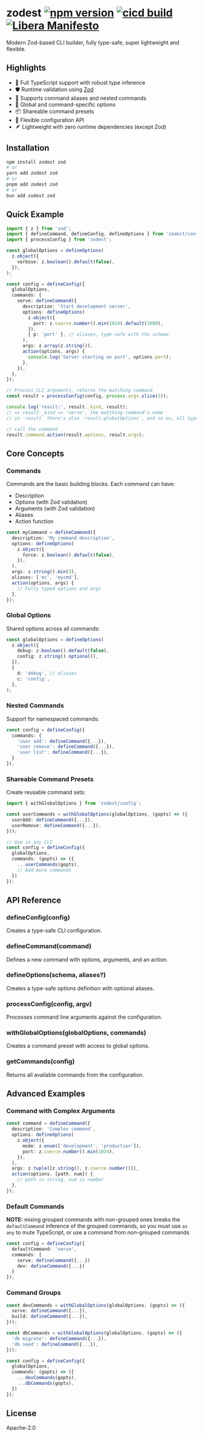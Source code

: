 # zodest [![npm version][npmv-img]][npmv-url] [![cicd build][linuxbuild-img]][linuxbuild-url] [![Libera Manifesto][libera-manifesto-img]][libera-manifesto-url]

[npmv-url]: https://npmjs.com/package/zodest
[npmv-img]: https://badgen.net/npm/v/zodest?cache=1&icon=npm
[linuxbuild-url]: https://github.com/tunnckocore/zodest/actions
[linuxbuild-img]: https://badgen.net/github/checks/tunnckoCore/zodest/master?cache=1&icon=github
[libera-manifesto-url]: https://liberamanifesto.com
[libera-manifesto-img]: https://badgen.net/badge/libera/manifesto/grey

Modern Zod-based CLI builder, fully type-safe, super lightweight and flexible.

## Highlights

- 🎯 Full TypeScript support with robust type inference
- 🛡️ Runtime validation using [Zod](https://github.com/colinhacks/zod)
- 🔄 Supports command aliases and nested commands
- 🌟 Global and command-specific options
- 📦 Shareable command presets
- 🎨 Flexible configuration API
- 🪶 Lightweight with zero runtime dependencies (except Zod)

## Installation

```bash
npm install zodest zod
# or
yarn add zodest zod
# or
pnpm add zodest zod
# or
bun add zodest zod
```

## Quick Example

```typescript
import { z } from 'zod';
import { defineCommand, defineConfig, defineOptions } from 'zodest/config';
import { processConfig } from 'zodest';

const globalOptions = defineOptions(
  z.object({
    verbose: z.boolean().default(false),
  }),
);

const config = defineConfig({
  globalOptions,
  commands: {
    serve: defineCommand({
      description: 'Start development server',
      options: defineOptions(
        z.object({
          port: z.coerce.number().min(1024).default(3000),
        }),
        { p: 'port' }, // aliases, type-safe with the schema
      ),
      args: z.array(z.string()),
      action(options, args) {
        console.log('Server starting on port', options.port);
      },
    }),
  },
});

// Process CLI arguments, returns the matching command
const result = processConfig(config, process.argv.slice(2));

console.log('result:', result._kind, result);
// => result._kind == 'serve', the matching command's name
// in `result` there's also `result.globalOptions`, and so on, all type-safe

// call the command
result.command.action(result.options, result.args);
```

## Core Concepts

### Commands

Commands are the basic building blocks. Each command can have:

- Description
- Options (with Zod validation)
- Arguments (with Zod validation)
- Aliases
- Action function

```typescript
const myCommand = defineCommand({
  description: 'My command description',
  options: defineOptions(
    z.object({
      force: z.boolean().default(false),
    }),
  ),
  args: z.string().min(3),
  aliases: ['mc', 'mycmd'],
  action(options, args) {
    // Fully typed options and args
  },
});
```

### Global Options

Shared options across all commands:

```typescript
const globalOptions = defineOptions(
  z.object({
    debug: z.boolean().default(false),
    config: z.string().optional(),
  }),
  {
    d: 'debug', // aliases
    c: 'config',
  },
);
```

### Nested Commands

Support for namespaced commands:

```typescript
const config = defineConfig({
  commands: {
    'user add': defineCommand({...}),
    'user remove': defineCommand({...}),
    'user list': defineCommand({...}),
  }
});
```

### Shareable Command Presets

Create reusable command sets:

```typescript
import { withGlobalOptions } from 'zodest/config';

const userCommands = withGlobalOptions(globalOptions, (gopts) => ({
  userAdd: defineCommand({...}),
  userRemove: defineCommand({...}),
}));

// Use in any CLI
const config = defineConfig({
  globalOptions,
  commands: (gopts) => ({
    ...userCommands(gopts),
    // Add more commands
  })
});
```

## API Reference

### defineConfig(config)

Creates a type-safe CLI configuration.

### defineCommand(command)

Defines a new command with options, arguments, and an action.

### defineOptions(schema, aliases?)

Creates a type-safe options definition with optional aliases.

### processConfig(config, argv)

Processes command line arguments against the configuration.

### withGlobalOptions(globalOptions, commands)

Creates a command preset with access to global options.

### getCommands(config)

Returns all available commands from the configuration.

## Advanced Examples

### Command with Complex Arguments

```typescript
const command = defineCommand({
  description: 'Complex command',
  options: defineOptions(
    z.object({
      mode: z.enum(['development', 'production']),
      port: z.coerce.number().min(1024),
    }),
  ),
  args: z.tuple([z.string(), z.coerce.number()]),
  action(options, [path, num]) {
    // path is string, num is number
  },
});
```

### Default Commands

**NOTE:** mixing grouped commands with non-grouped ones breaks the `defaultCommand` inference of the
grouped commands, so you must use `as any` to mute TypeScript, or use a command from non-grouped
commands

```typescript
const config = defineConfig({
  defaultCommand: 'serve',
  commands: {
    serve: defineCommand({...})
    dev: defineCommand({...})
  }
});
```

### Command Groups

```typescript
const devCommands = withGlobalOptions(globalOptions, (gopts) => ({
  serve: defineCommand({...}),
  build: defineCommand({...}),
}));

const dbCommands = withGlobalOptions(globalOptions, (gopts) => ({
  'db migrate': defineCommand({...}),
  'db seed': defineCommand({...}),
}));

const config = defineConfig({
  globalOptions,
  commands: (gopts) => ({
    ...devCommands(gopts),
    ...dbCommands(gopts),
  })
});
```

## License

Apache-2.0
